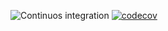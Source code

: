 ![Continuos integration](https://github.com/CodeBusterswe/CodeBusters-HDviz/workflows/CI/badge.svg)
[![codecov](https://codecov.io/gh/CodeBusterswe/CodeBusters-HDviz/branch/develop/graph/badge.svg?token=RE8H5BVP7D)](https://codecov.io/gh/CodeBusterswe/CodeBusters-HDviz)

